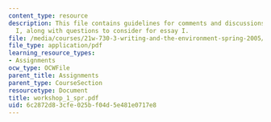 ```yaml
---
content_type: resource
description: This file contains guidelines for comments and discussions for workshop
  I, along with questions to consider for essay I.
file: /media/courses/21w-730-3-writing-and-the-environment-spring-2005/6c2872d83cfe025bf04d5e481e0717e8_workshop_1_spr.pdf
file_type: application/pdf
learning_resource_types:
- Assignments
ocw_type: OCWFile
parent_title: Assignments
parent_type: CourseSection
resourcetype: Document
title: workshop_1_spr.pdf
uid: 6c2872d8-3cfe-025b-f04d-5e481e0717e8
---
```

